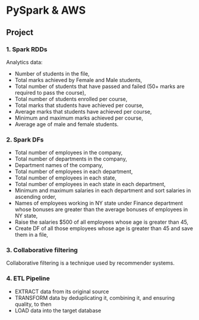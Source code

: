 # PySpark & AWS
## Project

### 1. Spark RDDs

Analytics data:
- Number of students in the file,
- Total marks achieved by Female and Male students,
- Total number of students that have passed and failed (50+ marks are required to pass the course),
- Total number of students enrolled per course,
- Total marks that students have achieved per course,
- Average marks that students have achieved per course,
- Minimum and maximum marks achieved per course,
- Average age of male and female students.


### 2. Spark DFs

- Total number of employees in the company,
- Total number of departments in the company,
- Department names of the company,
- Total number of employees in each department,
- Total number of employees in each state,
- Total number of employees in each state in each department,
- Minimum and maximum salaries in each department and sort salaries in ascending order,
- Names of employees working in NY state under Finance department whose bonuses are greater than the average bonuses of employees in NY state,
- Raise the salaries $500 of all employees whose age is greater than 45,
- Create DF of all those employees whose age is greater than 45 and save them in a file,

### 3. Collaborative filtering

Collaborative filtering is a technique used by recommender systems.

### 4. ETL Pipeline

- EXTRACT data from its original source
- TRANSFORM data by deduplicating it, combining it, and ensuring quality, to then
- LOAD data into the target database
